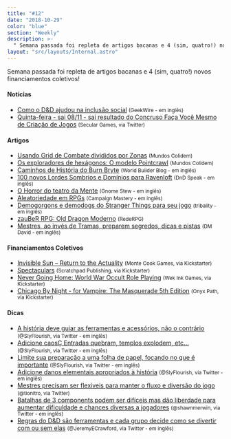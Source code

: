 ```yaml
---
title: "#12"
date: "2018-10-29"
color: "blue"
section: "Weekly"
description: >-
  " Semana passada foi repleta de artigos bacanas e 4 (sim, quatro!) novos financiamentos coletivos!"
layout: "src/layouts/Internal.astro"
---
```


Semana passada foi repleta de artigos bacanas e 4 (sim, quatro!) novos financiamentos coletivos!

#### Notícias

- [Como o D&D ajudou na inclusão social] <small>(GeekWire - em inglês)</small>
- [Quinta-feira - sai 08/11 - sai resultado do Concruso Faça Você Mesmo de Criação de Jogos] <small>(Secular Games, via Twitter)</small>

#### Artigos

- [Usando Grid de Combate divididos por Zonas] <small>(Mundos Colidem)</small>
- [Os exploradores de hexágonos: O modelo Pointcrawl] <small>(Mundos Colidem)</small>
- [Caminhos de História do Burn Bryte] <small>(World Builder Blog - em inglês)</small>
- [100 novos Lordes Sombrios e Domínios para Ravenloft] <small>(DnD Speak - em inglês)</small>
- [O Horror do teatro da Mente] <small>(Gnome Stew - em inglês)</small>
- [Aleatoriedade em RPGs] <small>(Campaign Mastery - em inglês)</small>
- [Demogorgons e demodogs do Stranger Things para seu jogo] <small>(tribality - em inglês)</small>
- [zauBeR RPG: Old Dragon Moderno] <small>(RedeRPG)</small>
- [Mestres, ao invés de Tramas, preparem segredos, dicas e pistas] <small>(DM David - em inglês)</small>

#### Financiamentos Coletivos

- [Invisible Sun – Return to the Actuality] <small>(Monte Cook Games, via Kickstarter)</small>
- [Spectaculars] <small>(Scratchpad Publishing, via Kickstarter)</small>
- [Never Going Home: World War Occult Role Playing] <small>(Wek Ink Games, via Kickstarter)</small>
- [Chicago By Night - for Vampire: The Masquerade 5th Edition] <small>(Onyx Path, via Kickstarter)</small>

#### Dicas

- [A história deve guiar as ferramentas e acessórios, não o contrário] <small>(@SlyFlourish, via Twitter - em inglês)</small>
- [Adicione caosÇ Entradas quebram, templos explodem, etc...] <small>(@SlyFlourish, via Twitter - em inglês)</small>
- [Limite sua preparação a uma folha de papel, focando no que é importante] <small>(@SlyFlourish, via Twitter - em inglês)</small>
- [Adicione danos elementais apropriados à história] <small>(@SlyFlourish, via Twitter - em inglês)</small>
- [Mestres precisam ser flexíveis para manter o fluxo e diversão do jogo] <small>(@tionitro, via Twitter)</small>
- [Batalhas de 3 components podem ser difíceis mas dão liberdade para aumentar dificuldade e chances diversas a jogadores] <small>(@shawnmerwin, via Twitter - em inglês)</small>
- [Regras do D&D são ferramentas e cada grupo decide como se divertir com ou sem elas] <small>(@JeremyECrawford, via Twitter - em inglês)</small>

[usando grid de combate divididos por zonas]: https://mundoscolidem.com.br/grid-zonas/
[os exploradores de hexágonos: o modelo pointcrawl]: https://mundoscolidem.com.br/os-exploradores-de-hexagonos-o-modelo-pointcrawl/
[caminhos de história do burn bryte]: https://worldbuilderblog.me/2018/11/01/burn-bryte-story-paths/
[100 novos lordes sombrios e domínios para ravenloft]: http://dndspeak.com/2018/11/100-new-darklords-and-domains-in-the-ravenloft-setting/
[o horror do teatro da mente]: https://gnomestew.com/game-mastering/gming-advice/the-horror-of-the-minds-eye/
[aleatoriedade em rpgs]: http://www.campaignmastery.com/blog/randomness-in-rpgs/
[demogorgons e demodogs do stranger things para seu jogo]: https://www.tribality.com/2018/10/29/strager-things-demogorgon-and-demodogs-for-your-game/
[invisible sun – return to the actuality]: https://www.kickstarter.com/projects/montecookgames/invisible-sun-return-to-the-actuality?ref=rpgdomestre.com
[spectaculars]: https://www.kickstarter.com/projects/481478805/spectaculars?ref=rpgdomestre.com
[never going home: world war occult role playing]: https://www.kickstarter.com/projects/2103068465/never-going-home-world-war-occult-role-playing/?ref=rpgdomestre.com
[chicago by night - for vampire: the masquerade 5th edition]: https://www.kickstarter.com/projects/200664283/chicago-by-night-for-vampire-the-masquerade-5th-ed?ref=rpgdomestre.com
[zauber rpg: old dragon moderno]: https://www.rederpg.com.br/2018/10/30/zauber-rpg-old-dragon-moderno-resenha/
[como o d&d ajudou na inclusão social]: https://www.geekwire.com/2018/dungeons-dragons-diversity-worlds-influential-rpg-turned-tables-inclusion/
[mestres, ao invés de tramas, preparem segredos, dicas e pistas]: http://dmdavid.com/tag/dungeon-masters-instead-of-plots-prepare-secrets-clues-and-leads/
[a história deve guiar as ferramentas e acessórios, não o contrário]: https://twitter.com/SlyFlourish/status/1058403874078363648
[adicione caosç entradas quebram, templos explodem, etc...]: https://twitter.com/SlyFlourish/status/1058026555027394560
[limite sua preparação a uma folha de papel, focando no que é importante]: https://twitter.com/SlyFlourish/status/1057286522855141377
[adicione danos elementais apropriados à história]: https://twitter.com/SlyFlourish/status/1056939438746558464
[mestres precisam ser flexíveis para manter o fluxo e diversão do jogo]: https://twitter.com/tionitro/status/1057783386121605122
[quinta-feira - sai 08/11 - sai resultado do concruso faça você mesmo de criação de jogos]: https://twitter.com/SecularGames/status/1057329388122001409
[batalhas de 3 components podem ser difíceis mas dão liberdade para aumentar dificuldade e chances diversas a jogadores]: https://twitter.com/shawnmerwin/status/1057423373859545088
[regras do d&d são ferramentas e cada grupo decide como se divertir com ou sem elas]: https://twitter.com/JeremyECrawford/status/1056960550146461700

